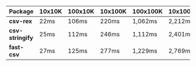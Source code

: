 | Package | 10x10K | 100x10K | 10x100K | 100x100K | 10x1000K 
|---------|---|---|---|---|---
| **csv-rex** | 22ms | 106ms | 220ms | 1,062ms | 2,212ms 
| **csv-stringify** | 25ms | 112ms | 246ms | 1,112ms | 2,401ms 
| **fast-csv** | 27ms | 125ms | 277ms | 1,229ms | 2,769ms 

